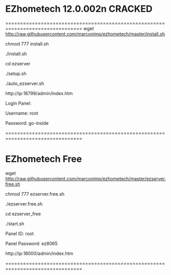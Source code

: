 # EZhometech 12.0.002n CRACKED 
================================================================================
wget http://raw.githubusercontent.com/marconimp/ezhometech/master/install.sh

chmod 777 install.sh

./install.sh

cd ezserver

./setup.sh

./auto_ezserver.sh

http://ip:18799/admin/index.htm

Login Panel:

Username: root

Password: go-inside

================================================================================
# EZhometech Free
wget http://raw.githubusercontent.com/marconimp/ezhometech/master/ezserver.free.sh

chmod 777 ezserver.free.sh

./ezserver.free.sh

cd ezserver_free

./start.sh

Panel ID: root

Panel Password: ez8065

http://ip:18000/admin/index.htm

================================================================================
